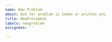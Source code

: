 ```yaml
---
name: New Problem
about: Ask for problem is taken or written yet.
title: NewProlemAsk
labels: newproblem
assignees: ''

---
```


<!-- Enter about  problem--->
